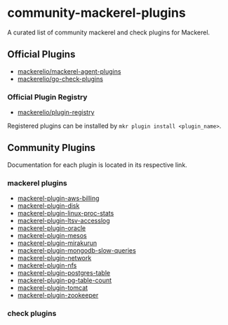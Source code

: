 # community-mackerel-plugins

A curated list of community mackerel and check plugins for Mackerel.  

## Official Plugins

- [mackerelio/mackerel-agent-plugins](https://github.com/mackerelio/mackerel-agent-plugins)
- [mackerelio/go-check-plugins](https://github.com/mackerelio/go-check-plugins)

### Official Plugin Registry

- [mackerelio/plugin-registry](https://github.com/mackerelio/plugin-registry)

Registered plugins can be installed by `mkr plugin install <plugin_name>`.

## Community Plugins

Documentation for each plugin is located in its respective link.

### mackerel plugins

- [mackerel-plugin-aws-billing](https://github.com/littlekbt/mackerel-plugin-aws-billing)
- [mackerel-plugin-disk](https://github.com/y-kuno/mackerel-plugin-disk)
- [mackerel-plugin-linux-proc-stats](https://github.com/tkuchiki/mackerel-plugin-linux-proc-stats)
- [mackerel-plugin-ltsv-accesslog](https://github.com/nashiox/mackerel-plugin-ltsv-accesslog)
- [mackerel-plugin-oracle](https://github.com/mattn/mackerel-plugin-oracle)
- [mackerel-plugin-mesos](https://github.com/y-kuno/mackerel-plugin-mesos)
- [mackerel-plugin-mirakurun](https://github.com/vvisteria/mackerel-plugin-mirakurun)
- [mackerel-plugin-mongodb-slow-queries](https://github.com/rinmu/mackerel-plugin-mongodb-slow-queries)
- [mackerel-plugin-network](https://github.com/y-kuno/mackerel-plugin-network)
- [mackerel-plugin-nfs](https://github.com/y-kuno/mackerel-plugin-nfs)
- [mackerel-plugin-postgres-table](https://github.com/y-kuno/mackerel-plugin-postgres-table)
- [mackerel-plugin-pg-table-count](https://github.com/y-kuno/mackerel-plugin-pg-table-count)
- [mackerel-plugin-tomcat](https://github.com/y-kuno/mackerel-plugin-tomcat)
- [mackerel-plugin-zookeeper](https://github.com/y-kuno/mackerel-plugin-zookeeper)

### check plugins
